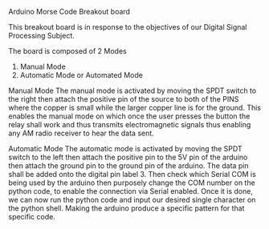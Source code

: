 Arduino Morse Code Breakout board

This breakout board is in response to the objectives of our Digital Signal Processing Subject.

The board is composed of 2 Modes
  1. Manual Mode
  2. Automatic Mode or Automated Mode

Manual Mode
  The manual mode is activated by moving the SPDT switch to the right then attach the positive pin of the source to both of the PINS where the copper is small while the larger copper line is for the ground.
  This enables the manual mode on which once the user presses the button the relay shall work and thus transmits electromagnetic signals thus enabling any AM radio receiver to hear the data sent.
  
Automatic Mode
  The automatic mode is activated by moving the SPDT switch to the left then attach the positive pin to the 5V pin of the arduino then attach the ground pin to the ground pin of the arduino. The data pin shall be added onto the digital pin label 3. Then check which Serial COM is being used by the arduino then purposely change the COM number on the python code, to enable the connection via Serial enabled. Once it is done, we can now run the python code and input our desired single character on the python shell. Making the arduino produce a specific pattern for that specific code.

